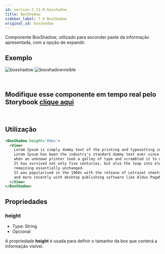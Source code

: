 ```yaml
---
id: version-2.11.0-boxshadow
title: BoxShadow
sidebar_label: 7.9 BoxShadow
original_id: boxshadow
---
```


Componente BoxShadow, utilizado para esconder paste da informação apresentada, com a opção de expandir.

## Exemplo

![boxshadow](assets/images_components/v2.0.0/boxshadow.png)
![boxshadowvisible](assets/images_components/v2.0.0/boxshadowvisible.png)

<br>

## Modifique esse componente em tempo real pelo Storybook [clique aqui](https://ame-miniapp-components.calindra.com.br/storybook/?path=/story/organiza%C3%A7%C3%A3o-boxshadow--basic)

<br>

## Utilização

```xml
<BoxShadow height='80px'>
  <View>
    Lorem Ipsum is simply dummy text of the printing and typesetting industry.
    Lorem Ipsum has been the industry's standard dummy text ever since the 1500s,
    when an unknown printer took a galley of type and scrambled it to make a type specimen book.
    It has survived not only five centuries, but also the leap into electronic typesetting,
    remaining essentially unchanged.
    It was popularised in the 1960s with the release of Letraset sheets containing Lorem Ipsum passages,
    and more recently with desktop publishing software like Aldus PageMaker including versions of Lorem Ipsum.
  </View>
</BoxShadow>
```

## Propriedades

### height

- Type: String
- Opcional

A propriedade **height** é usada para definir o tamanho da box que conterá a informação visível.
